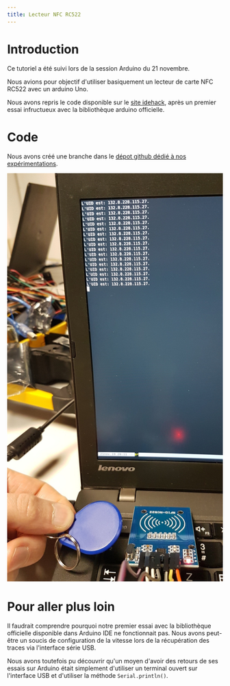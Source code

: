 ```yaml
---
title: Lecteur NFC RC522
---
```

# Introduction

Ce tutoriel a été suivi lors de la session Arduino du 21 novembre.

Nous avions pour objectif d'utiliser basiquement un lecteur de carte NFC RC522
avec un arduino Uno.

Nous avons repris le code disponible sur le [site
idehack](http://idehack.com/blog/utiliser-un-module-rfid-rc522-avec-larduino/),
après un premier essai infructueux avec la bibliothèque arduino officielle.

# Code

Nous avons créé une branche dans le [dépot github dédié à nos
expérimentations](https://github.com/fablab-leprototype/arduino-sandbox/tree/rfid-rc522).

![resultat](./images/nfc-rc522/resultat.jpg)

# Pour aller plus loin

Il faudrait comprendre pourquoi notre premier essai avec la bibliothèque
officielle disponible dans Arduino IDE ne fonctionnait pas. Nous avons
peut-être un soucis de configuration de la vitesse lors de la récupération des
traces via l'interface série USB.

Nous avons toutefois pu découvrir qu'un moyen d'avoir des retours de ses essais
sur Arduino était simplement d'utiliser un terminal ouvert sur l'interface USB et
d'utiliser la méthode `Serial.println()`.

